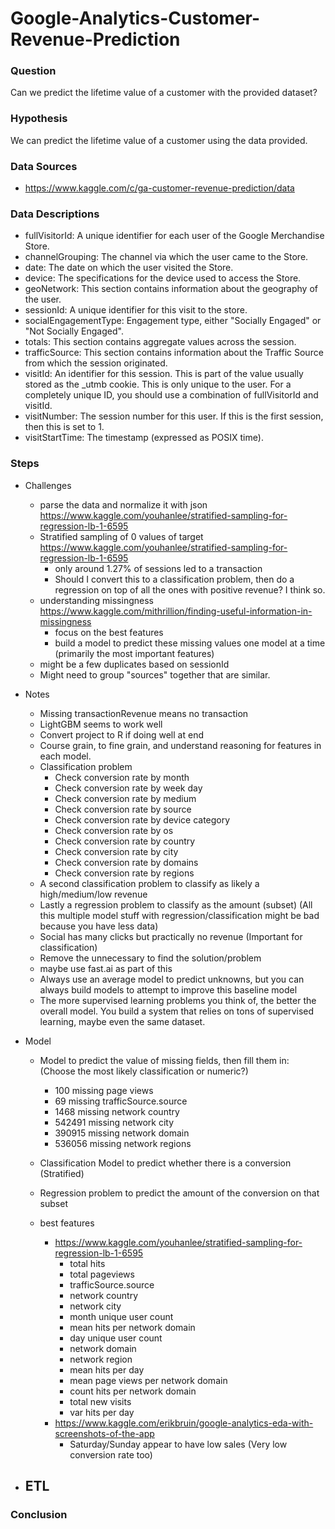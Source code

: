 # Google-Analytics-Customer-Revenue-Prediction

### Question

Can we predict the lifetime value of a customer with the provided dataset?

### Hypothesis

We can predict the lifetime value of a customer using the data provided.

### Data Sources

- https://www.kaggle.com/c/ga-customer-revenue-prediction/data

### Data Descriptions

- fullVisitorId: A unique identifier for each user of the Google Merchandise Store.
- channelGrouping: The channel via which the user came to the Store.
- date: The date on which the user visited the Store.
- device: The specifications for the device used to access the Store.
- geoNetwork: This section contains information about the geography of the user.
- sessionId: A unique identifier for this visit to the store.
- socialEngagementType: Engagement type, either "Socially Engaged" or "Not Socially Engaged".
- totals: This section contains aggregate values across the session.
- trafficSource: This section contains information about the Traffic Source from which the session originated.
- visitId: An identifier for this session. This is part of the value usually stored as the _utmb cookie. This is only unique to the user. For a completely unique ID, you should use a combination of fullVisitorId and visitId.
- visitNumber: The session number for this user. If this is the first session, then this is set to 1.
- visitStartTime: The timestamp (expressed as POSIX time).

### Steps

- Challenges
  - parse the data and normalize it with json https://www.kaggle.com/youhanlee/stratified-sampling-for-regression-lb-1-6595
  - Stratified sampling of 0 values of target https://www.kaggle.com/youhanlee/stratified-sampling-for-regression-lb-1-6595
    - only around 1.27% of sessions led to a transaction
    - Should I convert this to a classification problem, then do a regression on top of all the ones with positive revenue?  I think so.
  - understanding missingness https://www.kaggle.com/mithrillion/finding-useful-information-in-missingness
    - focus on the best features
    - build a model to predict these missing values one model at a time (primarily the most important features)
  - might be a few duplicates based on sessionId
  - Might need to group "sources" together that are similar.


- Notes
  - Missing transactionRevenue means no transaction
  - LightGBM seems to work well
  - Convert project to R if doing well at end
  - Course grain, to fine grain, and understand reasoning for features in each model.
  - Classification problem
    - Check conversion rate by month
    - Check conversion rate by week day
    - Check conversion rate by medium
    - Check conversion rate by source
    - Check conversion rate by device category
    - Check conversion rate by os
    - Check conversion rate by country
    - Check conversion rate by city
    - Check conversion rate by domains
    - Check conversion rate by regions
  - A second classification problem to classify as likely a high/medium/low revenue
  - Lastly a regression problem to classify as the amount (subset) (All this multiple model stuff with regression/classification might be bad because you have less data)
  - Social has many clicks but practically no revenue (Important for classification)
  - Remove the unnecessary to find the solution/problem
  - maybe use fast.ai as part of this
  - Always use an average model to predict unknowns, but you can always build models to attempt to improve this baseline model
  - The more supervised learning problems you think of, the better the overall model.  You build a system that relies on tons of supervised learning, maybe even the same dataset.


- Model
  - Model to predict the value of missing fields, then fill them in: (Choose the most likely classification or numeric?)
    - 100 missing page views
    - 69 missing trafficSource.source
    - 1468 missing network country
    - 542491 missing network city  
    - 390915 missing network domain
    - 536056 missing network regions
  - Classification Model to predict whether there is a conversion (Stratified)
  - Regression problem to predict the amount of the conversion on that subset

  - best features
    - https://www.kaggle.com/youhanlee/stratified-sampling-for-regression-lb-1-6595
      - total hits
      - total pageviews
      - trafficSource.source
      - network country
      - network city  
      - month unique user count
      - mean hits per network domain
      - day unique user count
      - network domain
      - network region
      - mean hits per day
      - mean page views per network domain
      - count hits per network domain
      - total new visits
      - var hits per day
    - https://www.kaggle.com/erikbruin/google-analytics-eda-with-screenshots-of-the-app
      - Saturday/Sunday appear to have low sales (Very low conversion rate too)


- ETL
  -

### Conclusion
